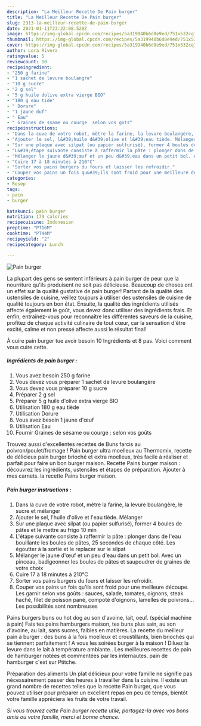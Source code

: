 ```yaml
---
description: "La Meilleur Recette De Pain burger"
title: "La Meilleur Recette De Pain burger"
slug: 2313-la-meilleur-recette-de-pain-burger
date: 2021-01-11T23:22:08.520Z
image: https://img-global.cpcdn.com/recipes/5a319940b6d8e9ed/751x532cq70/pain-burger-photo-principale-de-la-recette.jpg
thumbnail: https://img-global.cpcdn.com/recipes/5a319940b6d8e9ed/751x532cq70/pain-burger-photo-principale-de-la-recette.jpg
cover: https://img-global.cpcdn.com/recipes/5a319940b6d8e9ed/751x532cq70/pain-burger-photo-principale-de-la-recette.jpg
author: Lora Rivera
ratingvalue: 5
reviewcount: 10
recipeingredient:
- "250 g farine"
- "1 sachet de levure boulangre"
- "10 g sucre"
- "2 g sel"
- "5 g huile dolive extra vierge BIO"
- "180 g eau tide"
- " Dorure"
- "1 jaune duf"
- " Eau"
- " Graines de ssame ou courge  selon vos gots"
recipeinstructions:
- "Dans la cuve de votre robot, mètre la farine, la levure boulangère, le sucre et mélanger"
- "Ajouter le sel, l&#39;huile d&#39;olive et l&#39;eau tiède. Mélanger"
- "Sur une plaque avec silpat (ou papier sulfurisé), former 4 boules de pâtes et le mettre au frigo 10 min"
- "L&#39;étape suivante consiste à raffermir la pâte : plonger dans de l&#39;eau bouillante les boules de pâtes, 25 secondes de chaque côté. Les égoutter à la sortie et le replacer sur le silpat"
- "Mélanger le jaune d&#39;œuf et un peu d&#39;eau dans un petit bol. Avec un pinceau, badigeonner les boules de pâtes et saupoudrer de graines de votre choix"
- "Cuire 17 à 18 minutes à 210°C"
- "Sorter vos pains burgers du fours et laisser les refroidir."
- "Couper vos pains un fois qu&#39;ils sont froid pour une meilleure découpe. Les garnir selon vos goûts : sauces, salade, tomates, oignons, steak haché, filet de poisson pané, compoté d&#39;oignons, lamelles de poivrons... Les possibilités sont nombreuses"
categories:
- Resep
tags:
- pain
- burger

katakunci: pain burger 
nutrition: 179 calories
recipecuisine: Indonesian
preptime: "PT16M"
cooktime: "PT44M"
recipeyield: "2"
recipecategory: Lunch

---
```



![Pain burger](https://img-global.cpcdn.com/recipes/5a319940b6d8e9ed/751x532cq70/pain-burger-photo-principale-de-la-recette.jpg)

La plupart des gens se sentent inférieurs à pain burger de peur que la nourriture qu'ils produisent ne soit pas délicieuse. Beaucoup de choses ont un effet sur la qualité gustative de pain burger! Partant de la qualité des ustensiles de cuisine, veillez toujours à utiliser des ustensiles de cuisine de qualité toujours en bon état. Ensuite, la qualité des ingrédients utilisés affecte également le goût, vous devez donc utiliser des ingrédients frais. Et enfin, entraînez-vous pour reconnaître les différentes saveurs de la cuisine, profitez de chaque activité culinaire de tout cœur, car la sensation d'être excité, calme et non pressé affecte aussi le résultat final!

<!--inarticleads1-->

À cuire pain burger tue avoir besoin 10 Ingrédients et 8 pas. Voici comment vous cuire cette.

##### Ingrédients de pain burger :

1. Vous avez besoin 250 g farine
1. Vous devez vous préparer 1 sachet de levure boulangère
1. Vous devez vous préparer 10 g sucre
1. Préparer 2 g sel
1. Préparer 5 g huile d&#39;olive extra vierge BIO
1. Utilisation 180 g eau tiède
1. Utilisation  Dorure
1. Vous avez besoin 1 jaune d&#39;œuf
1. Utilisation  Eau
1. Fournir  Graines de sésame ou courge : selon vos goûts


Trouvez aussi d&#39;excellentes recettes de Buns farcis au poivron/poulet/fromage ! Pain burger ultra moelleux au Thermomix, recette de délicieux pain burger brioché et extra moelleux, très facile à réaliser et parfait pour faire un bon burger maison. Recette Pains burger maison : découvrez les ingrédients, ustensiles et étapes de préparation. Ajouter à mes carnets. la recette Pains burger maison. 

<!--inarticleads2-->

##### Pain burger instructions :

1. Dans la cuve de votre robot, mètre la farine, la levure boulangère, le sucre et mélanger
1. Ajouter le sel, l&#39;huile d&#39;olive et l&#39;eau tiède. Mélanger
1. Sur une plaque avec silpat (ou papier sulfurisé), former 4 boules de pâtes et le mettre au frigo 10 min
1. L&#39;étape suivante consiste à raffermir la pâte : plonger dans de l&#39;eau bouillante les boules de pâtes, 25 secondes de chaque côté. Les égoutter à la sortie et le replacer sur le silpat
1. Mélanger le jaune d&#39;œuf et un peu d&#39;eau dans un petit bol. Avec un pinceau, badigeonner les boules de pâtes et saupoudrer de graines de votre choix
1. Cuire 17 à 18 minutes à 210°C
1. Sorter vos pains burgers du fours et laisser les refroidir.
1. Couper vos pains un fois qu&#39;ils sont froid pour une meilleure découpe. Les garnir selon vos goûts : sauces, salade, tomates, oignons, steak haché, filet de poisson pané, compoté d&#39;oignons, lamelles de poivrons... Les possibilités sont nombreuses


Pains burgers buns ou hot dog au son d&#39;avoine, lait, oeuf. (spécial machine à pain) Fais tes pains hamburgers maison, tes buns plus sain, au son d&#39;avoine, au lait, sans sucres, faibles en matières. La recette du meilleur pain à burger : des buns à la fois moelleux et croustillants, bien briochés qui se tiennent parfaitement ! A vous les soirées burger à la maison ! Diluez la levure dans le lait à température ambiante.. Les meilleures recettes de pain de hamburger notées et commentées par les internautes. pain de hamburger c&#39;est sur Ptitche. 

<!--inarticleads1-->

<p>
Préparation des aliments Un plat délicieux pour votre famille ne signifie pas nécessairement passer des heures à travailler dans la cuisine. Il existe un grand nombre de recettes telles que la recette Pain burger, que vous pouvez utiliser pour préparer un excellent repas en peu de temps, bientôt votre famille appréciera les fruits de votre travail.
</p>

<p>
<i>Si vous trouvez cette Pain burger recette utile, partagez-la avec vos bons amis ou votre famille, merci et bonne chance.</i>
</p>
